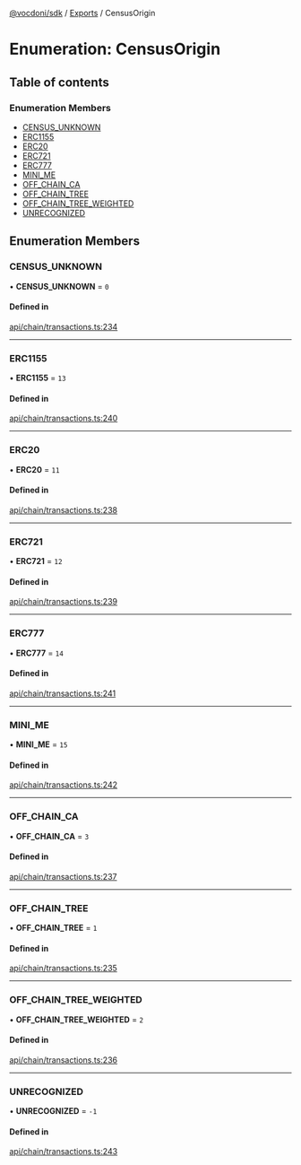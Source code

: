 [@vocdoni/sdk](/sdk) / [Exports](../modules.md) / CensusOrigin

# Enumeration: CensusOrigin

## Table of contents

### Enumeration Members

- [CENSUS\_UNKNOWN](CensusOrigin.md#census_unknown)
- [ERC1155](CensusOrigin.md#erc1155)
- [ERC20](CensusOrigin.md#erc20)
- [ERC721](CensusOrigin.md#erc721)
- [ERC777](CensusOrigin.md#erc777)
- [MINI\_ME](CensusOrigin.md#mini_me)
- [OFF\_CHAIN\_CA](CensusOrigin.md#off_chain_ca)
- [OFF\_CHAIN\_TREE](CensusOrigin.md#off_chain_tree)
- [OFF\_CHAIN\_TREE\_WEIGHTED](CensusOrigin.md#off_chain_tree_weighted)
- [UNRECOGNIZED](CensusOrigin.md#unrecognized)

## Enumeration Members

### CENSUS\_UNKNOWN

• **CENSUS\_UNKNOWN** = ``0``

#### Defined in

[api/chain/transactions.ts:234](https://github.com/vocdoni/vocdoni-sdk/blob/0a4464c/src/api/chain/transactions.ts#L234)

___

### ERC1155

• **ERC1155** = ``13``

#### Defined in

[api/chain/transactions.ts:240](https://github.com/vocdoni/vocdoni-sdk/blob/0a4464c/src/api/chain/transactions.ts#L240)

___

### ERC20

• **ERC20** = ``11``

#### Defined in

[api/chain/transactions.ts:238](https://github.com/vocdoni/vocdoni-sdk/blob/0a4464c/src/api/chain/transactions.ts#L238)

___

### ERC721

• **ERC721** = ``12``

#### Defined in

[api/chain/transactions.ts:239](https://github.com/vocdoni/vocdoni-sdk/blob/0a4464c/src/api/chain/transactions.ts#L239)

___

### ERC777

• **ERC777** = ``14``

#### Defined in

[api/chain/transactions.ts:241](https://github.com/vocdoni/vocdoni-sdk/blob/0a4464c/src/api/chain/transactions.ts#L241)

___

### MINI\_ME

• **MINI\_ME** = ``15``

#### Defined in

[api/chain/transactions.ts:242](https://github.com/vocdoni/vocdoni-sdk/blob/0a4464c/src/api/chain/transactions.ts#L242)

___

### OFF\_CHAIN\_CA

• **OFF\_CHAIN\_CA** = ``3``

#### Defined in

[api/chain/transactions.ts:237](https://github.com/vocdoni/vocdoni-sdk/blob/0a4464c/src/api/chain/transactions.ts#L237)

___

### OFF\_CHAIN\_TREE

• **OFF\_CHAIN\_TREE** = ``1``

#### Defined in

[api/chain/transactions.ts:235](https://github.com/vocdoni/vocdoni-sdk/blob/0a4464c/src/api/chain/transactions.ts#L235)

___

### OFF\_CHAIN\_TREE\_WEIGHTED

• **OFF\_CHAIN\_TREE\_WEIGHTED** = ``2``

#### Defined in

[api/chain/transactions.ts:236](https://github.com/vocdoni/vocdoni-sdk/blob/0a4464c/src/api/chain/transactions.ts#L236)

___

### UNRECOGNIZED

• **UNRECOGNIZED** = ``-1``

#### Defined in

[api/chain/transactions.ts:243](https://github.com/vocdoni/vocdoni-sdk/blob/0a4464c/src/api/chain/transactions.ts#L243)
